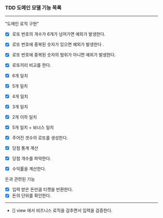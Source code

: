 
### TDD 도메인 모델 기능 목록

---
"도메인 로직 구현"

- [x] 로또 번호의 개수가 6개가 넘어가면 예외가 발생한다.
- [x] 로또 번호에 중복된 숫자가 있으면 예외가 발생한다 .
- [x] 로또 번호에 중복된 숫자의 범위가 아니면 예외가 발생한다.

- [x] 로또끼리 비교를 한다.
- [x] 6개 일치
- [x] 5개 일치
- [x] 4개 일치
- [x] 3개 일치
- [x] 2개 이하 일치

- [x] 5개 일치 + 보너스 일치
- [x] 주어진 갯수의 로또를 생성한다.

-[x] 당첨 통계 계산
-[x] 당첨 개수를 파악한다.
-[x] 수익률을 계산한다.

 돈과 관련된 기능
-[x] 입력 받은 돈만큼 티켓을 반환한다.
-[x] 돈의 단위를 확인한다.
---

- [] view 에서 비즈니스 로직을 감추면서 입력을 검증한다.